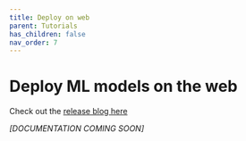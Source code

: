 ```yaml
---
title: Deploy on web
parent: Tutorials
has_children: false
nav_order: 7
---
```


# Deploy ML models on the web

 Check out the [release blog here](https://cloudblogs.microsoft.com/opensource/2021/09/02/onnx-runtime-web-running-your-machine-learning-model-in-browser/)


 *[DOCUMENTATION COMING SOON]*

